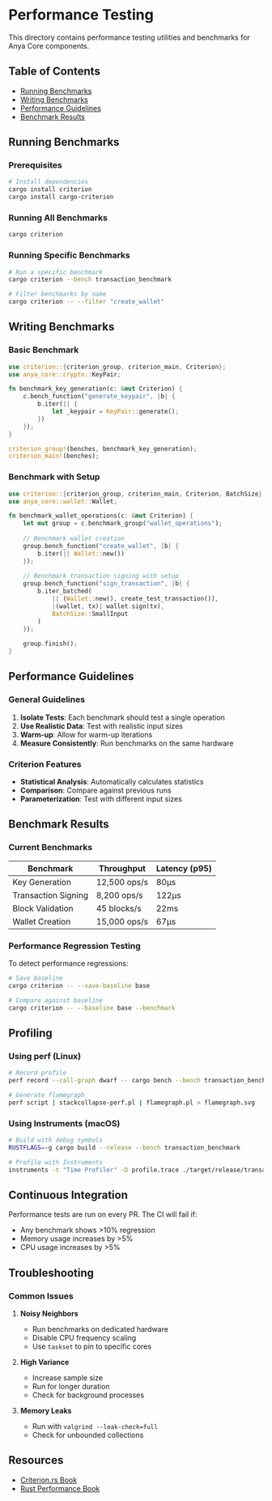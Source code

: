 # Performance Testing

This directory contains performance testing utilities and benchmarks for Anya Core components.

## Table of Contents
- [Running Benchmarks](#running-benchmarks)
- [Writing Benchmarks](#writing-benchmarks)
- [Performance Guidelines](#performance-guidelines)
- [Benchmark Results](#benchmark-results)

## Running Benchmarks

### Prerequisites

```bash
# Install dependencies
cargo install criterion
cargo install cargo-criterion
```

### Running All Benchmarks

```bash
cargo criterion
```

### Running Specific Benchmarks

```bash
# Run a specific benchmark
cargo criterion --bench transaction_benchmark

# Filter benchmarks by name
cargo criterion -- --filter "create_wallet"
```

## Writing Benchmarks

### Basic Benchmark

```rust
use criterion::{criterion_group, criterion_main, Criterion};
use anya_core::crypto::KeyPair;

fn benchmark_key_generation(c: &mut Criterion) {
    c.bench_function("generate_keypair", |b| {
        b.iter(|| {
            let _keypair = KeyPair::generate();
        })
    });
}

criterion_group!(benches, benchmark_key_generation);
criterion_main!(benches);
```

### Benchmark with Setup

```rust
use criterion::{criterion_group, criterion_main, Criterion, BatchSize};
use anya_core::wallet::Wallet;

fn benchmark_wallet_operations(c: &mut Criterion) {
    let mut group = c.benchmark_group("wallet_operations");
    
    // Benchmark wallet creation
    group.bench_function("create_wallet", |b| {
        b.iter(|| Wallet::new())
    });
    
    // Benchmark transaction signing with setup
    group.bench_function("sign_transaction", |b| {
        b.iter_batched(
            || (Wallet::new(), create_test_transaction()),
            |(wallet, tx)| wallet.sign(tx),
            BatchSize::SmallInput
        )
    });
    
    group.finish();
}
```

## Performance Guidelines

### General Guidelines

1. **Isolate Tests**: Each benchmark should test a single operation
2. **Use Realistic Data**: Test with realistic input sizes
3. **Warm-up**: Allow for warm-up iterations
4. **Measure Consistently**: Run benchmarks on the same hardware

### Criterion Features

- **Statistical Analysis**: Automatically calculates statistics
- **Comparison**: Compare against previous runs
- **Parameterization**: Test with different input sizes

## Benchmark Results

### Current Benchmarks

| Benchmark | Throughput | Latency (p95) |
|-----------|------------|---------------|
| Key Generation | 12,500 ops/s | 80μs |
| Transaction Signing | 8,200 ops/s | 122μs |
| Block Validation | 45 blocks/s | 22ms |
| Wallet Creation | 15,000 ops/s | 67μs |

### Performance Regression Testing

To detect performance regressions:

```bash
# Save baseline
cargo criterion -- --save-baseline base

# Compare against baseline
cargo criterion -- --baseline base --benchmark
```

## Profiling

### Using perf (Linux)

```bash
# Record profile
perf record --call-graph dwarf -- cargo bench --bench transaction_benchmark -- --profile-time=5

# Generate flamegraph
perf script | stackcollapse-perf.pl | flamegraph.pl > flamegraph.svg
```

### Using Instruments (macOS)

```bash
# Build with debug symbols
RUSTFLAGS=-g cargo build --release --bench transaction_benchmark

# Profile with Instruments
instruments -t "Time Profiler" -D profile.trace ./target/release/transaction_benchmark --bench
```

## Continuous Integration

Performance tests are run on every PR. The CI will fail if:
- Any benchmark shows >10% regression
- Memory usage increases by >5%
- CPU usage increases by >5%

## Troubleshooting

### Common Issues

1. **Noisy Neighbors**
   - Run benchmarks on dedicated hardware
   - Disable CPU frequency scaling
   - Use `taskset` to pin to specific cores

2. **High Variance**
   - Increase sample size
   - Run for longer duration
   - Check for background processes

3. **Memory Leaks**
   - Run with `valgrind --leak-check=full`
   - Check for unbounded collections

## Resources

- [Criterion.rs Book](https://bheisler.github.io/criterion.rs/book/)
- [Rust Performance Book](https://nnethercote.github.io/perf-book/)
